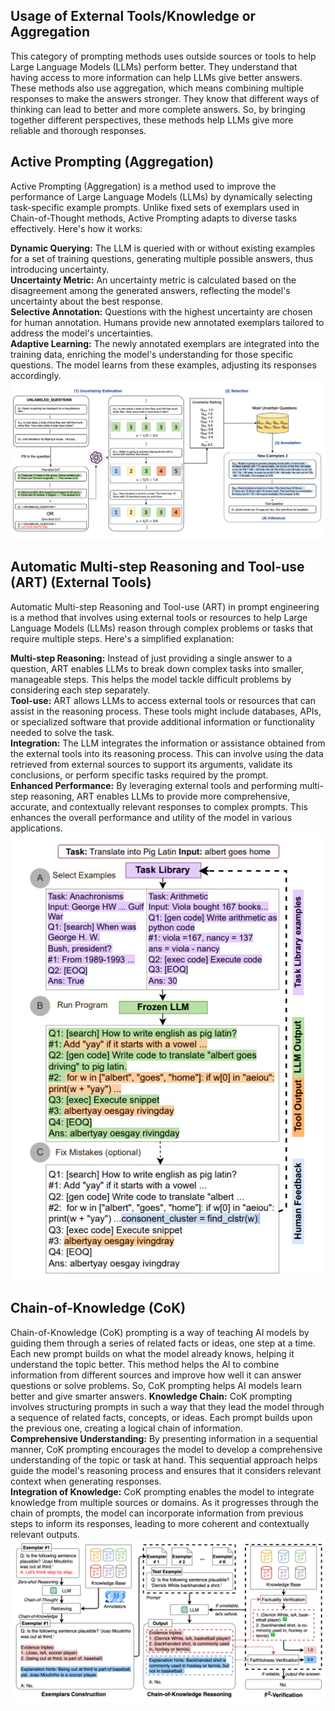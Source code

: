 ## **Usage of External Tools/Knowledge or Aggregation**
This category of prompting methods uses outside sources or tools to help Large Language Models (LLMs) perform better. They understand that having access to more information can help LLMs give better answers. These methods also use aggregation, which means combining multiple responses to make the answers stronger. They know that different ways of thinking can lead to better and more complete answers. So, by bringing together different perspectives, these methods help LLMs give more reliable and thorough responses.

## **Active Prompting (Aggregation)**
Active Prompting (Aggregation) is a method used to improve the performance of Large Language Models (LLMs) by dynamically selecting task-specific example prompts. Unlike fixed sets of exemplars used in Chain-of-Thought methods, Active Prompting adapts to diverse tasks effectively. Here's how it works:

**Dynamic Querying:** The LLM is queried with or without existing examples for a set of training questions, generating multiple possible answers, thus introducing uncertainty.\
**Uncertainty Metric:** An uncertainty metric is calculated based on the disagreement among the generated answers, reflecting the model's uncertainty about the best response.\
**Selective Annotation:** Questions with the highest uncertainty are chosen for human annotation. Humans provide new annotated exemplars tailored to address the model's uncertainties.\
**Adaptive Learning:** The newly annotated exemplars are integrated into the training data, enriching the model's understanding for those specific questions. The model learns from these examples, adjusting its responses accordingly.
![Alt text](assests/active-prompt.webp)

## **Automatic Multi-step Reasoning and Tool-use (ART) (External Tools)**
Automatic Multi-step Reasoning and Tool-use (ART) in prompt engineering is a method that involves using external tools or resources to help Large Language Models (LLMs) reason through complex problems or tasks that require multiple steps. Here's a simplified explanation:

**Multi-step Reasoning:** Instead of just providing a single answer to a question, ART enables LLMs to break down complex tasks into smaller, manageable steps. This helps the model tackle difficult problems by considering each step separately.\
**Tool-use:** ART allows LLMs to access external tools or resources that can assist in the reasoning process. These tools might include databases, APIs, or specialized software that provide additional information or functionality needed to solve the task.\
**Integration:** The LLM integrates the information or assistance obtained from the external tools into its reasoning process. This can involve using the data retrieved from external sources to support its arguments, validate its conclusions, or perform specific tasks required by the prompt.\
**Enhanced Performance:** By leveraging external tools and performing multi-step reasoning, ART enables LLMs to provide more comprehensive, accurate, and contextually relevant responses to complex prompts. This enhances the overall performance and utility of the model in various applications.
![alt text](assests/automatic%20msr.png)

## **Chain-of-Knowledge (CoK)**
Chain-of-Knowledge (CoK) prompting is a way of teaching AI models by guiding them through a series of related facts or ideas, one step at a time. Each new prompt builds on what the model already knows, helping it understand the topic better. This method helps the AI to combine information from different sources and improve how well it can answer questions or solve problems. So, CoK prompting helps AI models learn better and give smarter answers.
**Knowledge Chain:** CoK prompting involves structuring prompts in such a way that they lead the model through a sequence of related facts, concepts, or ideas. Each prompt builds upon the previous one, creating a logical chain of information.\
**Comprehensive Understanding:** By presenting information in a sequential manner, CoK prompting encourages the model to develop a comprehensive understanding of the topic or task at hand. This sequential approach helps guide the model's reasoning process and ensures that it considers relevant context when generating responses.\
**Integration of Knowledge:** CoK prompting enables the model to integrate knowledge from multiple sources or domains. As it progresses through the chain of prompts, the model can incorporate information from previous steps to inform its responses, leading to more coherent and contextually relevant outputs.
![Alt text](assests/cok.png)




